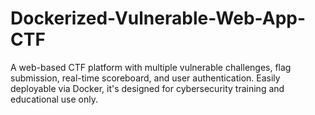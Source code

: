 # Dockerized-Vulnerable-Web-App-CTF
A web-based CTF platform with multiple vulnerable challenges, flag submission, real-time scoreboard, and user authentication. Easily deployable via Docker, it's designed for cybersecurity training and educational use only.
